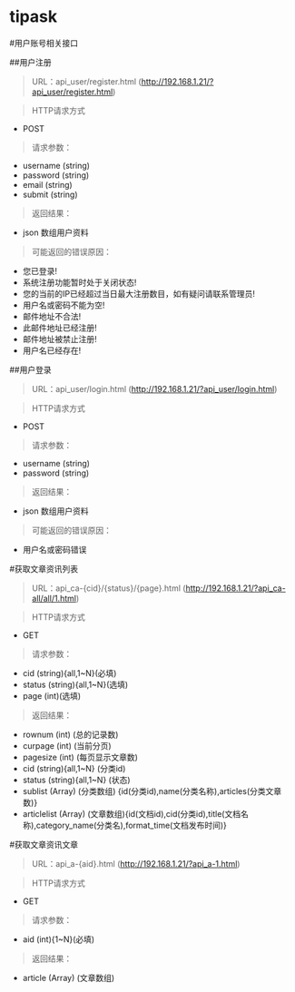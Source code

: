 tipask
======
#用户账号相关接口

##用户注册

> URL：api_user/register.html  (http://192.168.1.21/?api_user/register.html)

> HTTP请求方式

- POST

> 请求参数：

- username (string)
- password (string) 
- email (string)
- submit (string)


> 返回结果：

- json 数组用户资料

> 可能返回的错误原因：

- 您已登录!
- 系统注册功能暂时处于关闭状态!
- 您的当前的IP已经超过当日最大注册数目，如有疑问请联系管理员!
- 用户名或密码不能为空!
- 邮件地址不合法!
- 此邮件地址已经注册!
- 邮件地址被禁止注册!
- 用户名已经存在!

##用户登录


> URL：api_user/login.html  (http://192.168.1.21/?api_user/login.html)

> HTTP请求方式

- POST

> 请求参数：

- username (string)
- password (string) 

> 返回结果：

- json 数组用户资料

> 可能返回的错误原因：

- 用户名或密码错误

#获取文章资讯列表

> URL：api_ca-{cid}/{status}/{page}.html  (http://192.168.1.21/?api_ca-all/all/1.html)

> HTTP请求方式

- GET

> 请求参数：

- cid (string){all,1~N}(必填)
- status (string){all,1~N}(选填)
- page (int)(选填)


> 返回结果：

- rownum (int) (总的记录数)
- curpage (int) (当前分页)
- pagesize (int) (每页显示文章数)
- cid (string){all,1~N} (分类id)
- status (string){all,1~N} (状态)
- sublist (Array) (分类数组) {id(分类id),name(分类名称),articles(分类文章数)}
- articlelist (Array) (文章数组){id(文档id),cid(分类id),title(文档名称),category_name(分类名),format_time(文档发布时间)}


#获取文章资讯文章

> URL：api_a-{aid}.html  (http://192.168.1.21/?api_a-1.html)

> HTTP请求方式

- GET

> 请求参数：

- aid (int){1~N}(必填)



> 返回结果：

- article (Array) (文章数组)







